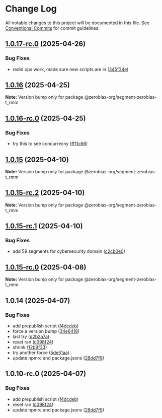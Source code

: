 # Change Log

All notable changes to this project will be documented in this file.
See [Conventional Commits](https://conventionalcommits.org) for commit guidelines.

## [1.0.17-rc.0](https://github.com/zerobias-org/segment/compare/@zerobias-org/segment-zerobias-t_rmm@1.0.16...@zerobias-org/segment-zerobias-t_rmm@1.0.17-rc.0) (2025-04-26)


### Bug Fixes

* redid ops work, made sure new scripts are in ([345f34e](https://github.com/zerobias-org/segment/commit/345f34ec926029dc141943b3e321676adb4a2888))





## [1.0.16](https://github.com/zerobias-org/segment/compare/@zerobias-org/segment-zerobias-t_rmm@1.0.16-rc.0...@zerobias-org/segment-zerobias-t_rmm@1.0.16) (2025-04-25)

**Note:** Version bump only for package @zerobias-org/segment-zerobias-t_rmm





## [1.0.16-rc.0](https://github.com/zerobias-org/segment/compare/@zerobias-org/segment-zerobias-t_rmm@1.0.15...@zerobias-org/segment-zerobias-t_rmm@1.0.16-rc.0) (2025-04-25)


### Bug Fixes

* try this to see concurrecny ([ff11c66](https://github.com/zerobias-org/segment/commit/ff11c66d67cb9f185098fd640d4139178d29ae22))





## [1.0.15](https://github.com/zerobias-org/segment/compare/@zerobias-org/segment-zerobias-t_rmm@1.0.15-rc.2...@zerobias-org/segment-zerobias-t_rmm@1.0.15) (2025-04-10)

**Note:** Version bump only for package @zerobias-org/segment-zerobias-t_rmm





## [1.0.15-rc.2](https://github.com/zerobias-org/segment/compare/@zerobias-org/segment-zerobias-t_rmm@1.0.15-rc.1...@zerobias-org/segment-zerobias-t_rmm@1.0.15-rc.2) (2025-04-10)

**Note:** Version bump only for package @zerobias-org/segment-zerobias-t_rmm





## [1.0.15-rc.1](https://github.com/zerobias-org/segment/compare/@zerobias-org/segment-zerobias-t_rmm@1.0.15-rc.0...@zerobias-org/segment-zerobias-t_rmm@1.0.15-rc.1) (2025-04-10)


### Bug Fixes

* add 59 segments for cybersecurity domain ([c2cb0e0](https://github.com/zerobias-org/segment/commit/c2cb0e0c1f1eabb51d7f5a6ae6db98c1516fcdbe))





## [1.0.15-rc.0](https://github.com/zerobias-org/segment/compare/@zerobias-org/segment-zerobias-t_rmm@1.0.14...@zerobias-org/segment-zerobias-t_rmm@1.0.15-rc.0) (2025-04-08)

**Note:** Version bump only for package @zerobias-org/segment-zerobias-t_rmm





## 1.0.14 (2025-04-07)


### Bug Fixes

* add prepublish  script ([f4dcdeb](https://github.com/zerobias-org/segment/commit/f4dcdebd8680d01e015ebc89587a9f70d641afe4))
* force a version bump ([34e6418](https://github.com/zerobias-org/segment/commit/34e6418d078a9f5caf40c511a89dcf0bdb606dc7))
* last try ([d2b2a7a](https://github.com/zerobias-org/segment/commit/d2b2a7afeca45e2d7ca0beaa1e1bed46a09a82c4))
* reset ran ([c098f24](https://github.com/zerobias-org/segment/commit/c098f240eaf5c840d8c595e05e0ad4eee510fe71))
* shrink ([12b9f33](https://github.com/zerobias-org/segment/commit/12b9f3366b3d0b69018a20f5b5f01d86ad87753f))
* try another force ([5de51aa](https://github.com/zerobias-org/segment/commit/5de51aa6220d857f3e235e2a0c7557b40ee8e5e3))
* update npmrc and package.jsons ([28dd7f9](https://github.com/zerobias-org/segment/commit/28dd7f9ea06676c82b88aabf586f5bb6b974bf3b))





## 1.0.10-rc.0 (2025-04-07)


### Bug Fixes

* add prepublish  script ([f4dcdeb](https://github.com/zerobias-org/segment/commit/f4dcdebd8680d01e015ebc89587a9f70d641afe4))
* reset ran ([c098f24](https://github.com/zerobias-org/segment/commit/c098f240eaf5c840d8c595e05e0ad4eee510fe71))
* update npmrc and package.jsons ([28dd7f9](https://github.com/zerobias-org/segment/commit/28dd7f9ea06676c82b88aabf586f5bb6b974bf3b))
